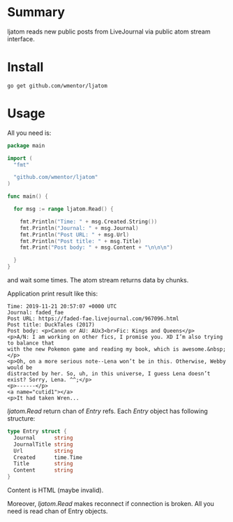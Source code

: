 # Summary

ljatom reads new public posts from LiveJournal via public atom stream interface.

# Install

```
go get github.com/wmentor/ljatom
```

# Usage

All you need is:

```go
package main

import (
  "fmt"

  "github.com/wmentor/ljatom"
)

func main() {

  for msg := range ljatom.Read() {

    fmt.Println("Time: " + msg.Created.String())
    fmt.Println("Journal: " + msg.Journal)
    fmt.Println("Post URL: " + msg.Url)
    fmt.Println("Post title: " + msg.Title)
    fmt.Print("Post body: " + msg.Content + "\n\n\n")

  }
}
```

and wait some times. The atom stream returns data by chunks.

Application print result like this:

```
Time: 2019-11-21 20:57:07 +0000 UTC
Journal: faded_fae
Post URL: https://faded-fae.livejournal.com/967096.html
Post title: DuckTales (2017)
Post body: <p>Canon or AU: AUx3<br>Fic: Kings and Queens</p>
<p>A/N: I am working on other fics, I promise you. XD I’m also trying to balance that
with the new Pokemon game and reading my book, which is awesome.&nbsp;</p>
<p>Oh, on a more serious note--Lena won’t be in this. Otherwise, Webby would be
distracted by her. So, uh, in this universe, I guess Lena doesn’t exist? Sorry, Lena. ^^;</p>
<p>------</p>
<a name="cutid1"></a>
<p>It had taken Wren...

```

*ljatom.Read* return chan of *Entry* refs.  Each *Entry* object has following structure:

```go
type Entry struct {
  Journal      string
  JournalTitle string
  Url          string
  Created      time.Time
  Title        string
  Content      string
}
```

Content is HTML (maybe invalid).

Moreover, *ljatom.Read* makes reconnect if connection is broken. All you need is read chan of Entry objects.
